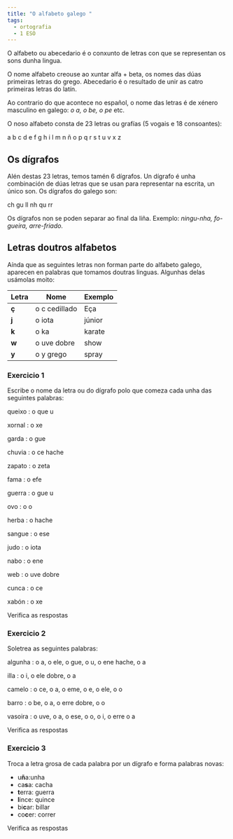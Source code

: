 ```yaml
---
title: "O alfabeto galego "
tags:
  - ortografia
  - 1 ESO
---
```

O alfabeto ou abecedario é o conxunto de letras con que se representan os sons
dunha lingua.

O nome alfabeto creouse ao xuntar alfa + beta, os nomes das dúas primeiras
letras do grego. Abecedario é o resultado de unir as catro primeiras letras do
latín.

Ao contrario do que acontece no español, o nome das letras é de xénero masculino
en galego: *o a, o be, o pe* etc.

O noso alfabeto consta de 23 letras ou grafías (5 vogais e 18 consoantes):

<e-layout>
  <e-tag color=4 desc="o a">a</e-tag>
  <e-tag color=4 desc="o be">b</e-tag>
  <e-tag color=4 desc="o ce">c</e-tag>
  <e-tag color=4 desc="o de">d</e-tag>
  <e-tag color=4 desc="o e">e</e-tag>
  <e-tag color=4 desc="o efe">f</e-tag>
  <e-tag color=4 desc="o gue">g</e-tag>
  <e-tag color=4 desc="o hache">h</e-tag>
  <e-tag color=4 desc="o i">i</e-tag>
  <e-tag color=4 desc="o ele">l</e-tag>
  <e-tag color=4 desc="o eme">m</e-tag>
  <e-tag color=4 desc="o ene">n</e-tag>
  <e-tag color=4 desc="o eñe">ñ</e-tag>
  <e-tag color=4 desc="o o">o</e-tag>
  <e-tag color=4 desc="o pe">p</e-tag>
  <e-tag color=4 desc="o que">q</e-tag>
  <e-tag color=4 desc="o erre">r</e-tag>
  <e-tag color=4 desc="o ese">s</e-tag>
  <e-tag color=4 desc="o te">t</e-tag>
  <e-tag color=4 desc="o u">u</e-tag>
  <e-tag color=4 desc="o uve">v</e-tag>
  <e-tag color=4 desc="o xe">x</e-tag>
  <e-tag color=4 desc="o zeta">z</e-tag>
</e-layout>

## Os dígrafos

Alén destas 23 letras, temos tamén 6 dígrafos. Un dígrafo é unha combinación
de dúas letras que se usan para representar na escrita, un único son. Os
dígrafos do galego son:

<e-layout>
  <e-tag color=5 desc="o ce hache">ch</e-tag>
  <e-tag color=5 desc="o gue u">gu</e-tag>
  <e-tag color=5 desc="o ele dobre">ll</e-tag>
  <e-tag color=5 desc="o ene hache">nh</e-tag>
  <e-tag color=5 desc="o que u">qu</e-tag>
  <e-tag color=5 desc="o erre dobre">rr</e-tag>
</e-layout>

Os dígrafos non se poden separar ao final da liña. Exemplo: *ningu-nha,
fo-gueira, arre-friado.*

## Letras doutros alfabetos

Aínda que as seguintes letras non forman parte do alfabeto galego, aparecen en
palabras que tomamos doutras linguas. Algunhas delas usámolas moito:

| Letra | Nome          | Exemplo |
| ----- | ------------- | ------- |
| **ç** | o c cedillado | Eça     |
| **j** | o iota        | júnior  |
| **k** | o ka          | karate  |
| **w** | o uve dobre   | show    |
| **y** | o y grego     | spray   |

### Exercicio 1

Escribe o nome da letra ou do dígrafo polo que comeza cada unha das seguintes
palabras:

queixo : o <e-answer size=3>que u</e-answer>

xornal : o <e-answer size=3>xe</e-answer>

garda : o <e-answer size=3>gue</e-answer>

chuvia : o <e-answer size=3>ce hache</e-answer>

zapato : o <e-answer size=3>zeta</e-answer>

fama : o <e-answer size=3>efe</e-answer>

guerra : o <e-answer size=3>gue u</e-answer>

ovo : o <e-answer size=3>o</e-answer>

herba : o <e-answer size=3>hache</e-answer>

sangue : o <e-answer size=3>ese</e-answer>

judo : o <e-answer size=3>iota</e-answer>

nabo : o <e-answer size=3>ene</e-answer>

web : o <e-answer size=3>uve dobre</e-answer>

cunca : o <e-answer size=3>ce</e-answer>

xabón : o <e-answer size=3>xe</e-answer>

<e-validate>Verifica as respostas</e-validate>

### Exercicio 2

Soletrea as seguintes palabras:

algunha : o <e-answer size=3>a</e-answer>, o <e-answer size=3>ele</e-answer>, o
<e-answer size=3>gue</e-answer>, o <e-answer size=3>u</e-answer>, o
<e-answer size=3>ene hache</e-answer>, o <e-answer size=3>a</e-answer>

illa : o <e-answer size=3>i</e-answer>, o <e-answer size=3>ele dobre</e-answer>,
o <e-answer size=3>a</e-answer>

camelo : o <e-answer size=3>ce</e-answer>, o <e-answer size=3>a</e-answer>, o
<e-answer size=3>eme</e-answer>, o <e-answer size=3>e</e-answer>, o
<e-answer size=3>ele</e-answer>, o <e-answer size=3>o</e-answer>

barro : o <e-answer size=3>be</e-answer>, o <e-answer size=3>a</e-answer>, o
<e-answer size=3>erre dobre</e-answer>, o <e-answer size=3>o</e-answer>

vasoira : o <e-answer size=3>uve</e-answer>, o <e-answer size=3>a</e-answer>, o
<e-answer size=3>ese</e-answer>, o <e-answer size=3>o</e-answer>, o
<e-answer size=3>i</e-answer>, o <e-answer size=3>erre</e-answer> o
<e-answer size=3>a</e-answer>

<e-validate>Verifica as respostas</e-validate>

### Exercicio 3

Troca a letra grosa de cada palabra por un dígrafo e forma palabras novas:

* u**ñ**a:u<e-answer size=3>nh</e-answer>a
* ca**s**a: ca<e-answer size=3>ch</e-answer>a
* **t**erra: <e-answer size=3>gu</e-answer>erra
* **l**ince: <e-answer size=3>qu</e-answer>ince
* bi**c**ar: bi<e-answer size=3>ll</e-answer>ar
* co**c**er: co<e-answer size=3>rr</e-answer>er

<e-validate>Verifica as respostas</e-validate>